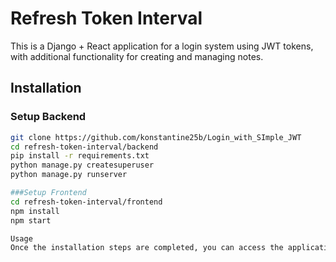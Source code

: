 # Refresh Token Interval

This is a Django + React application for a login system using JWT tokens, with additional functionality for creating and managing notes.

## Installation

### Setup Backend

```bash
git clone https://github.com/konstantine25b/Login_with_SImple_JWT
cd refresh-token-interval/backend
pip install -r requirements.txt
python manage.py createsuperuser
python manage.py runserver

###Setup Frontend
cd refresh-token-interval/frontend
npm install
npm start

Usage
Once the installation steps are completed, you can access the application via your web browser. The backend server will be running at http://localhost:8000 and the frontend development server at http://localhost:3000.
